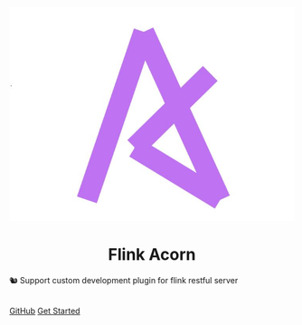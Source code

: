 ![logo](assets/images/logo.png)

<h1 align="center" style="font-weight: bold">
    Flink Acorn
</h1>

<p style="">
    🐿️ Support custom development plugin for flink restful server
</p>

<br/>

<div class="buttons">
  <a href="https://github.com/ispong/flink-acorn/" target="_blank"><span>GitHub</span></a>
  <a href="#/zh-cn/start/快速使用"><span>Get Started</span></a>
</div>
